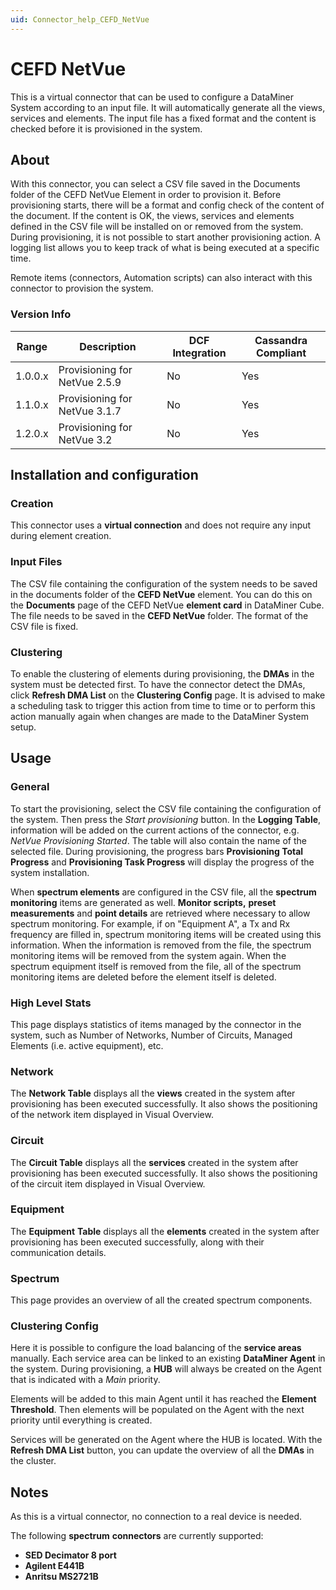 ```yaml
---
uid: Connector_help_CEFD_NetVue
---
```


# CEFD NetVue

This is a virtual connector that can be used to configure a DataMiner System according to an input file. It will automatically generate all the views, services and elements. The input file has a fixed format and the content is checked before it is provisioned in the system.

## About

With this connector, you can select a CSV file saved in the Documents folder of the CEFD NetVue Element in order to provision it. Before provisioning starts, there will be a format and config check of the content of the document. If the content is OK, the views, services and elements defined in the CSV file will be installed on or removed from the system. During provisioning, it is not possible to start another provisioning action. A logging list allows you to keep track of what is being executed at a specific time.

Remote items (connectors, Automation scripts) can also interact with this connector to provision the system.

### Version Info

| **Range** | **Description**               | **DCF Integration** | **Cassandra Compliant** |
|------------------|-------------------------------|---------------------|-------------------------|
| 1.0.0.x          | Provisioning for NetVue 2.5.9 | No                  | Yes                     |
| 1.1.0.x          | Provisioning for NetVue 3.1.7 | No                  | Yes                     |
| 1.2.0.x          | Provisioning for NetVue 3.2   | No                  | Yes                     |

## Installation and configuration

### Creation

This connector uses a **virtual connection** and does not require any input during element creation.

### Input Files

The CSV file containing the configuration of the system needs to be saved in the documents folder of the **CEFD NetVue** element. You can do this on the **Documents** page of the CEFD NetVue **element card** in DataMiner Cube. The file needs to be saved in the **CEFD NetVue** folder. The format of the CSV file is fixed.

### Clustering

To enable the clustering of elements during provisioning, the **DMAs** in the system must be detected first. To have the connector detect the DMAs, click **Refresh DMA List** on the **Clustering Config** page. It is advised to make a scheduling task to trigger this action from time to time or to perform this action manually again when changes are made to the DataMiner System setup.

## Usage

### General

To start the provisioning, select the CSV file containing the configuration of the system. Then press the *Start* *provisioning* button. In the **Logging Table**, information will be added on the current actions of the connector, e.g. *NetVue Provisioning Started*. The table will also contain the name of the selected file. During provisioning, the progress bars **Provisioning Total Progress** and **Provisioning Task Progress** will display the progress of the system installation.

When **spectrum elements** are configured in the CSV file, all the **spectrum monitoring** items are generated as well. **Monitor scripts,** **preset measurements** and **point details** are retrieved where necessary to allow spectrum monitoring. For example, if on "Equipment A", a Tx and Rx frequency are filled in, spectrum monitoring items will be created using this information. When the information is removed from the file, the spectrum monitoring items will be removed from the system again. When the spectrum equipment itself is removed from the file, all of the spectrum monitoring items are deleted before the element itself is deleted.

### High Level Stats

This page displays statistics of items managed by the connector in the system, such as Number of Networks, Number of Circuits, Managed Elements (i.e. active equipment), etc.

### Network

The **Network Table** displays all the **views** created in the system after provisioning has been executed successfully. It also shows the positioning of the network item displayed in Visual Overview.

### Circuit

The **Circuit Table** displays all the **services** created in the system after provisioning has been executed successfully. It also shows the positioning of the circuit item displayed in Visual Overview.

### Equipment

The **Equipment** **Table** displays all the **elements** created in the system after provisioning has been executed successfully, along with their communication details.

### Spectrum

This page provides an overview of all the created spectrum components.

### Clustering Config

Here it is possible to configure the load balancing of the **service areas** manually. Each service area can be linked to an existing **DataMiner Agent** in the system. During provisioning, a **HUB** will always be created on the Agent that is indicated with a *Main* priority.

Elements will be added to this main Agent until it has reached the **Element Threshold**. Then elements will be populated on the Agent with the next priority until everything is created.

Services will be generated on the Agent where the HUB is located. With the **Refresh DMA List** button, you can update the overview of all the **DMAs** in the cluster.

## Notes

As this is a virtual connector, no connection to a real device is needed.

The following **spectrum** **connectors** are currently supported:

- **SED Decimator 8 port**
- **Agilent E441B**
- **Anritsu MS2721B**
